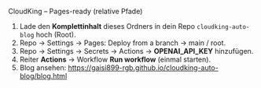 CloudKing – Pages-ready (relative Pfade)

1) Lade den **Komplettinhalt** dieses Ordners in dein Repo `cloudking-auto-blog` hoch (Root).
2) Repo → Settings → Pages: Deploy from a branch → main / root.
3) Repo → Settings → Secrets → Actions → **OPENAI_API_KEY** hinzufügen.
4) Reiter **Actions** → Workflow **Run workflow** (einmal starten).
5) Blog ansehen: https://gaisi899-rgb.github.io/cloudking-auto-blog/blog.html
